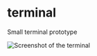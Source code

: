 terminal
========

Small terminal prototype


![Screenshot of the terminal](http://i.imgur.com/qlkR8sK.gif)
